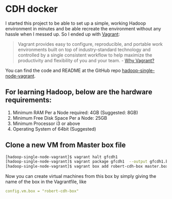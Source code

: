 # CDH docker

I started this project to be able to set up a simple, working Hadoop environment in minutes and be able recreate the environment without any hassle when I messed up. So I ended up with [Vagrant](http://www.vagrantup.com "Vagrant"):

>Vagrant provides easy to configure, reproducible, and portable work environments built on top of industry-standard technology and controlled by a single consistent workflow to help maximize the productivity and flexibility of you and your team. - [Why Vagrant?](http://docs.vagrantup.com/v2/why-vagrant/index.html "Vagrant Docs: Why Vagrant?")

You can find the code and README at the GitHub repo [hadoop-single-node-vagrant](https://github.com/baswenneker/hadoop-single-node-vagrant).

## For learning Hadoop, below are the hardware requirements:

1. Minimum RAM Per a Node required: 4GB (Suggested: 8GB)
1. Minimum Free Disk Space Per a Node: 25GB
1. Minimum Processor i3 or above
1. Operating System of 64bit (Suggested)



## Clone a new VM from Master box file

```bash
[hadoop-single-node-vagrant]$ vagrant halt gfcdh1
[hadoop-single-node-vagrant]$ vagrant package gfcdh1  --output gfcdh1.box
[hadoop-single-node-vagrant]$ vagrant box add robert-cdh-box master.box
```

Now you can create virtual machines from this box by simply giving the name of the box in the Vagrantfile, like

```yaml
config.vm.box = "robert-cdh-box"
```
